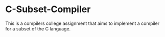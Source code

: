 # C-Subset-Compiler
This is a compilers college assignment that aims to implement a compiler for a subset of the C language.
